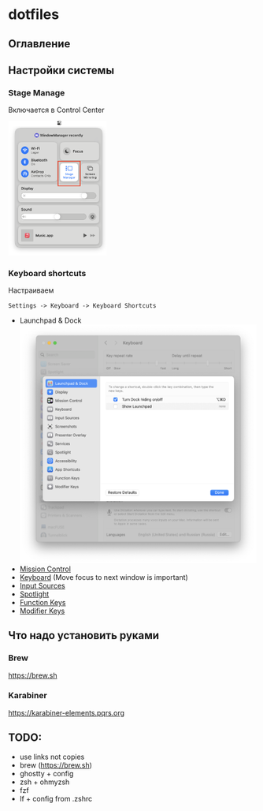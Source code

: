 # dotfiles

## Оглавление



## Настройки системы

### Stage Manage

Включается в Control Center

<img src="./macos/stage-manager.png" width="200"/>

### Keyboard shortcuts

Настраиваем 
```
Settings -> Keyboard -> Keyboard Shortcuts
```

- Launchpad & Dock ![Launchpad & Dock](./macos/1.png)
- [Mission Control](2.png)
- [Keyboard](3.1.png) (Move focus to next window is important)
- [Input Sources](4.png)
- [Spotlight](5.png)
- [Function Keys](6.png)
- [Modifier Keys](7.png)

## Что надо установить руками

### Brew

https://brew.sh

### Karabiner

https://karabiner-elements.pqrs.org

## TODO:
- use links not copies
- brew (https://brew.sh)
- ghostty + config
- zsh + ohmyzsh
- fzf
- lf + config from .zshrc
